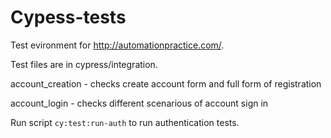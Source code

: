 # Cypess-tests
Test evironment for http://automationpractice.com/. 

Test files are in cypress/integration. 

account_creation - checks create account form and full form of registration

account_login - checks different scenarious of account sign in 

Run script `cy:test:run-auth` to run authentication tests. 

